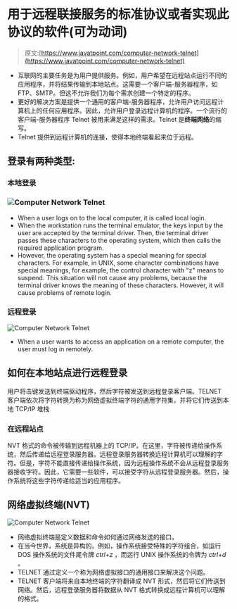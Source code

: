 # 用于远程联接服务的标准协议或者实现此协议的软件(可为动词)

> 原文:[https://www.javatpoint.com/computer-network-telnet](https://www.javatpoint.com/computer-network-telnet)

*   互联网的主要任务是为用户提供服务。例如，用户希望在远程站点运行不同的应用程序，并将结果传输到本地站点。这需要一个客户端-服务器程序，如 FTP、SMTP。但这不允许我们为每个需求创建一个特定的程序。
*   更好的解决方案是提供一个通用的客户端-服务器程序，允许用户访问远程计算机上的任何应用程序。因此，允许用户登录远程计算机的程序。一个流行的客户端-服务器程序 Telnet 被用来满足这样的需求。Telnet 是**终端网络**的缩写。
*   Telnet 提供到远程计算机的连接，使得本地终端看起来位于远程。

## 登录有两种类型:

### 本地登录

### ![Computer Network Telnet](../Images/3db9f8e0542885731141c7530bf9a4bd.png)

*   When a user logs on to the local computer, it is called local login.
*   When the workstation runs the terminal emulator, the keys input by the user are accepted by the terminal driver. Then, the terminal driver passes these characters to the operating system, which then calls the required application program.
*   However, the operating system has a special meaning for special characters. For example, in UNIX, some character combinations have special meanings, for example, the control character with "z" means to suspend. This situation will not cause any problems, because the terminal driver knows the meaning of these characters. However, it will cause problems of remote login.

### 远程登录

![Computer Network Telnet](../Images/faf4c524eb04314cdc609193cf4d9b93.png)

*   When a user wants to access an application on a remote computer, the user must log in remotely.

## 如何在本地站点进行远程登录

用户将击键发送到终端驱动程序，然后字符被发送到远程登录客户端。TELNET 客户端依次将字符转换为称为网络虚拟终端字符的通用字符集，并将它们传送到本地 TCP/IP 堆栈

### 在远程站点

NVT 格式的命令被传输到远程机器上的 TCP/IP。在这里，字符被传递给操作系统，然后传递给远程登录服务器。远程登录服务器转换远程计算机可以理解的字符。但是，字符不能直接传递给操作系统，因为远程操作系统不会从远程登录服务器接收字符。因此，它需要一些软件，可以接受字符从远程登录服务器。然后，操作系统将这些字符传递给适当的应用程序。

## 网络虚拟终端(NVT)

![Computer Network Telnet](../Images/eba893a4b6f40db738e7658e9a6cde21.png)

*   网络虚拟终端是定义数据和命令如何通过网络发送的接口。
*   在当今世界，系统是异构的。例如，操作系统接受特殊的字符组合，如运行 DOS 操作系统的文件尾令牌 *ctrl+z* ，而运行 UNIX 操作系统的令牌为 *ctrl+d* 。
*   TELNET 通过定义一个称为网络虚拟接口的通用接口来解决这个问题。
*   TELNET 客户端将来自本地终端的字符翻译成 NVT 形式，然后将它们传送到网络。然后，远程登录服务器将数据从 NVT 格式转换成远程计算机可以理解的格式。